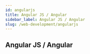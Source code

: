 ```yaml
---
id: angularjs
title: Angular JS / Angular
sidebar_label: Angular JS / Angular
slug: /web-development/angularjs
---
```


## Angular JS / Angular
